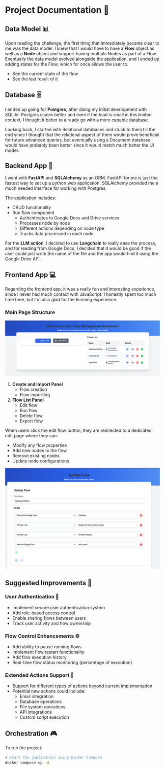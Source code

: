 # Project Documentation 🚀

## Data Model 📊

Upon reading the challenge, the first thing that immediately became clear to me was the data model. I knew that I would have to have a **Flow** object as well as a **Node** object and support having multiple Nodes as part of a Flow. Eventually the data model evolved alongside the application, and I ended up adding states for the Flow, which for once allows the user to:

- See the current state of the flow
- See the last result of it

## Database 🗄️

I ended up going for **Postgres**, after doing my initial development with SQLite. Postgres scales better and even if the load is small in this limited context, I thought it better to already go with a more capable database.

Looking back, I started with Relational databases and stuck to them till the end since I thought that the relational aspect of them would prove beneficial for future advanced queries, but eventually using a Document database would have probably been better since it would match much better the UI model.

## Backend App 🔧

I went with **FastAPI** and **SQLAlchemy** as an ORM. FastAPI for me is just the fastest way to set up a python web application. SQLAlchemy provided me a much needed interface for working with Postgres.

The application includes:

- CRUD functionality
- Run flow component
  - Authenticates to Google Docs and Drive services
  - Processes node by node
  - Different actions depending on node type
  - Tracks data processed in each node

For the **LLM action**, I decided to use **Langchain** to really ease the process, and for reading from Google Docs, I decided that it would be good if the user could just write the name of the file and the app would find it using the Google Drive API.

## Frontend App 💻

Regarding the frontend app, it was a really fun and interesting experience, since I never had much contact with JavaScript. I honestly spent too much time here, but I'm also glad for the learning experience.

### Main Page Structure

![alt text](image.png)

1. **Create and Import Panel**
   - Flow creation
   - Flow importing
2. **Flow List Panel**
   - Edit flow
   - Run flow
   - Delete flow
   - Export flow

When users click the edit flow button, they are redirected to a dedicated edit page where they can:

- Modify any flow properties
- Add new nodes to the flow
- Remove existing nodes
- Update node configurations

![alt text](image-1.png)

## Suggested Improvements 🚀

### User Authentication 🔐

- Implement secure user authentication system
- Add role-based access control
- Enable sharing flows between users
- Track user activity and flow ownership

### Flow Control Enhancements ⚙️

- Add ability to pause running flows
- Implement flow restart functionality
- Add flow execution history
- Real-time flow status monitoring (percentage of execution)

### Extended Actions Support 🔧

- Support for different types of actions beyond current implementation
- Potential new actions could include:
  - Email integration
  - Database operations
  - File system operations
  - API integrations
  - Custom script execution

## Orchestration 🎮

To run the project:

```bash
# Start the application using Docker Compose
docker compose up -d
```

##
